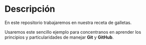# Descripción

En este repositorio trabajaremos en nuestra receta de galletas.

Usaremos este sencillo ejemplo para concentranos en aprender los principios y 
particularidades de manejar **Git** y **GitHub**.


